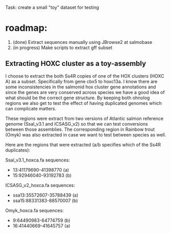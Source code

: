 
Task: create a small "toy" dataset for testing

# roadmap:

1. (done) Extract sequences manually using JBrowse2 at salmobase
2. (in progress) Make scripts to extract gff subset

## Extracting HOXC cluster as a toy-assembly

I choose to extract the both Ss4R copies of one of the HOX clusters (HOXC A) as a subset. Specifically from gene cbx5 to hoxc13a. I know there are some inconsistencies in the salmonid hox cluster gene annotations and since the genes are very conserved across species we have a good idea of what should be the correct gene structure. By keeping both ohnolog regions we also get to test the effect of having duplicated genomes which can complicate matters.

These regions were extract from two versions of Atlantic salmon reference genome (Ssal_v3.1 and ICSASG_v2) so that we can test conversions between those assemblies. The corresponding region in Rainbow trout (Omyk) was also extracted in case we want to test between species as well.

Here are the regions that were extracted (a/b specifies which of the Ss4R duplicates):

Ssal_v3.1_hoxca.fa sequences:

* 13:41179690-41398770 (a)
* 15:92946040-93192783 (b)


ICSASG_v2_hoxca.fa sequences:
* ssa13:35572607-35788439 (a)
* ssa15:88331383-88570007 (b)

Omyk_hoxca.fa sequences:

* 9:64490983-64774759 (b)
* 16:41440669-41645757 (a)

## Extracting the corresponding gff subset

Now that we have the genomic sequence for the toy dataset we need to extract the correspond gene annotations from the gff files. We will use both Ensembl and NCBI gene annotations.

1. Download gff files
2. Get regions from the fasta headers (note: these are 1-based coordinates)
3. Handle sequence name alias (NCBI uses different names for chromosomes, the fasta files uses Ensembl naming)
4. Extract features from gff falling within these region
5. Shift the coordinates in the gff file to be relative to the region.

How to organize the script(s) for this? e.g.:

* convert_seqname_alias.py - Converts the sequence IDs in bed compatible file (e.g. gff) using an alias table
* fix_coordinates.py - Shift the coordinates in the gff file to be relative to the region.

Both of these can be reusable tools. For the rest it can be implemented in a shell script that encapsulates the whole process. Downloading can be done with `curl`, `bedtools` can be used for extracting subset from gff and a simple `awk` one-liner could be used to extract the coordinates from the fasta files.

* get_gff_subset.sh - Takes as path/URL of .gff and alias files in addition to the subset fasta file and returns a subset gff file.

Note that there might be features in the gff file that are partially inside the extracted region (e.g. an exon from a gene that stretches outside the region). We might need to "repair" the gff to not contain such partial genes. 
